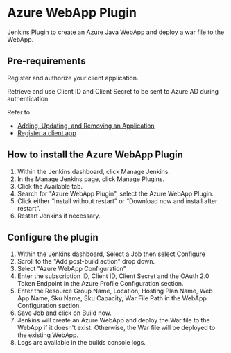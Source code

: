 # Azure WebApp Plugin


Jenkins Plugin to create an Azure Java WebApp and deploy a war file to the WebApp.

## Pre-requirements
Register and authorize your client application.

Retrieve and use Client ID and Client Secret to be sent to Azure AD during authentication.

Refer to
  * [Adding, Updating, and Removing an Application](https://msdn.microsoft.com/en-us/library/azure/dn132599.aspx) 
  * [Register a client app](https://msdn.microsoft.com/en-us/dn877542.asp)

## How to install the Azure WebApp Plugin
1. Within the Jenkins dashboard, click Manage Jenkins.
2. In the Manage Jenkins page, click Manage Plugins.
3. Click the Available tab.
4. Search for "Azure WebApp Plugin", select the Azure WebApp Plugin.
5. Click either “Install without restart” or “Download now and install after restart”.
6. Restart Jenkins if necessary.

## Configure the plugin
1. Within the Jenkins dashboard, Select a Job then select Configure
2. Scroll to the "Add post-build action" drop down.  
3. Select "Azure WebApp Configuration" 
4. Enter the subscription ID, Client ID, Client Secret and the OAuth 2.0 Token Endpoint in the Azure Profile Configuration section.
5. Enter the Resource Group Name, Location, Hosting Plan Name, Web App Name, Sku Name, Sku Capacity, War File Path in the WebApp Configuration section.
7. Save Job and click on Build now.
8. Jenkins will create an Azure WebApp and deploy the War file to the WebApp if it doesn't exist.  Otherwise, the War file will be deployed to the existing WebApp. 
9. Logs are available in the builds console logs.


 
